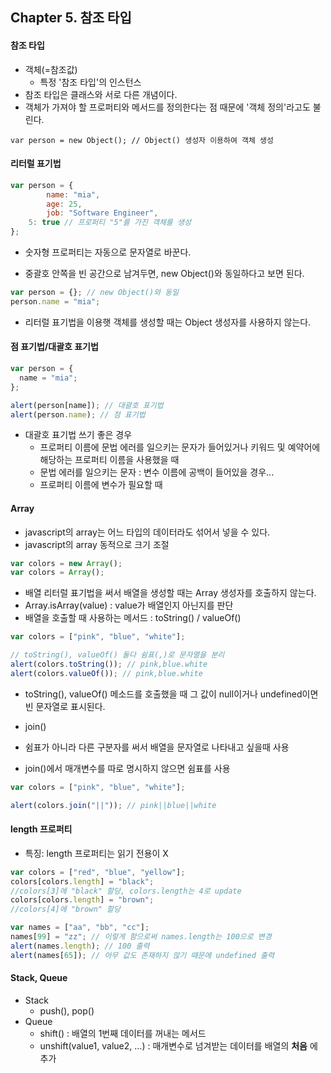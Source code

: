 ## Chapter 5. 참조 타입
#### 참조 타입
* 객체(=참조값)
  * 특정 '참조 타입'의 인스턴스
* 참조 타입은 클래스와 서로 다른 개념이다.
* 객체가 가져야 할 프로퍼티와 메서드를 정의한다는 점 때문에 '객체 정의'라고도 불린다.

```javscript
var person = new Object(); // Object() 생성자 이용하여 객체 생성
```


#### 리터럴 표기법
```javascript
var person = {
		name: "mia",
		age: 25,
		job: "Software Engineer",
    5: true // 프로퍼티 "5"를 가진 객체를 생성
};
```
* 숫자형 프로퍼티는 자동으로 문자열로 바꾼다.

* 중괄호 안쪽을 빈 공간으로 남겨두면, new Object()와 동일하다고 보면 된다.
```javascript
var person = {}; // new Object()와 동일
person.name = "mia";
```
* 리터럴 표기법을 이용햇 객체를 생성할 때는 Object 생성자를 사용하지 않는다.


#### 점 표기법/대괄호 표기법
```javascript
var person = {
  name = "mia";
};

alert(person[name]); // 대괄호 표기법
alert(person.name); // 점 표기법
```
* 대괄호 표기법 쓰기 좋은 경우
  * 프로퍼티 이름에 문법 에러를 일으키는 문자가 들어있거나 키워드 및 예약어에 해당하는 프로퍼티 이름을 사용했을 때
   * 문법 에러를 일으키는 문자 : 변수 이름에 공백이 들어있을 경우...
  * 프로퍼티 이름에 변수가 필요할 때


#### Array
* javascript의 array는 어느 타입의 데이터라도 섞어서 넣을 수 있다.
* javascript의 array 동적으로 크기 조절
```javascript
var colors = new Array();
var colors = Array();
```
* 배열 리터럴 표기법을 써서 배열을 생성할 때는 Array 생성자를 호출하지 않는다.
* Array.isArray(value) : value가 배열인지 아닌지를 판단
* 배열을 호출할 때 사용하는 메서드 : toString() / valueOf()
```javascript
var colors = ["pink", "blue", "white"];

// toString(), valueOf() 둘다 쉼표(,)로 문자열을 분리
alert(colors.toString()); // pink,blue.white
alert(colors.valueOf()); // pink,blue.white
```
* toString(), valueOf() 메소드를 호출했을 때 그 값이 null이거나 undefined이면 빈 문자열로 표시된다.

* join()
* 쉼표가 아니라 다른 구분자를 써서 배열을 문자열로 나타내고 싶을때 사용
* join()에서 매개변수를 따로 명시하지 않으면 쉼표를 사용
```javascript
var colors = ["pink", "blue", "white"];

alert(colors.join("||")); // pink||blue||white
```

#### length 프로퍼티
* 특징: length 프로퍼티는 읽기 전용이 X
```javascript
var colors = ["red", "blue", "yellow"];
colors[colors.length] = "black";
//colors[3]에 "black" 할당, colors.length는 4로 update
colors[colors.length] = "brown";
//colors[4]에 "brown" 할당

var names = ["aa", "bb", "cc"];
names[99] = "zz"; // 이렇게 함으로써 names.length는 100으로 변경
alert(names.length); // 100 출력
alert(names[65]); // 아무 값도 존재하지 않기 때문에 undefined 출력
```

#### Stack, Queue
* Stack
  * push(), pop()
* Queue
  * shift() : 배열의 1번째 데이터를 꺼내는 메서드
  * unshift(value1, value2, ...) : 매개변수로 넘겨받는 데이터를 배열의 **처음** 에 추가
